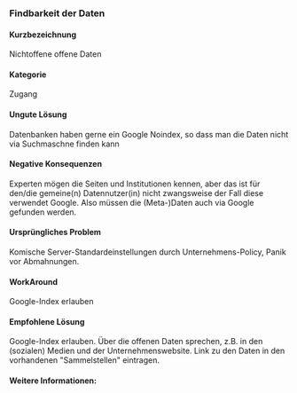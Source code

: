 ### Findbarkeit der Daten

####  Kurzbezeichnung
Nichtoffene offene Daten

####  Kategorie
Zugang

####  Ungute Lösung
Datenbanken haben gerne ein Google Noindex, so dass man die Daten nicht via Suchmaschne finden kann

####  Negative Konsequenzen
Experten mögen die Seiten und Institutionen kennen, aber das ist für den/die gemeine(n) Datennutzer(in) nicht zwangsweise der Fall diese verwendet Google. Also müssen die (Meta-)Daten auch via Google gefunden werden.

####  Ursprüngliches Problem
Komische Server-Standardeinstellungen durch Unternehmens-Policy, Panik vor Abmahnungen.

####  WorkAround
Google-Index erlauben

####  Empfohlene Lösung
Google-Index erlauben. Über die offenen Daten sprechen, z.B. in den (sozialen) Medien und der Unternehmenswebsite. Link zu den Daten in den vorhandenen "Sammelstellen" eintragen.

#### Weitere Informationen: